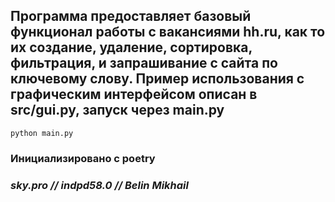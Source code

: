 ## Программа предоставляет базовый функционал работы с вакансиями hh.ru, как то их создание, удаление, сортировка, фильтрация, и запрашивание с сайта по ключевому слову. Пример использования с графическим интерфейсом описан в src/gui.py, запуск через main.py
```shell
python main.py
```
### Инициализировано с poetry
### _sky.pro // indpd58.0 // Belin Mikhail_
